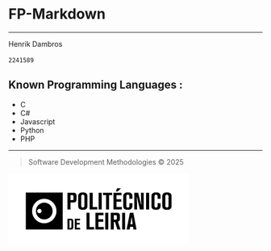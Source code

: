 # FP-Markdown
___
Henrik Dambros

 `2241589`

## Known Programming Languages :
- C
- C#
- Javascript
- Python
- PHP

---

> Software Development Methodologies &copy; 2025

![ipleiria](../imgs/1.png)